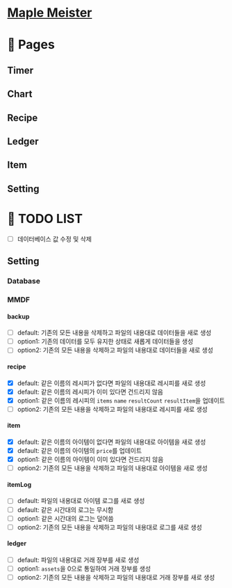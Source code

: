 # [Maple Meister](https://pokycookie.github.io/maple-meister/)

# 📖 Pages

## Timer

## Chart

## Recipe

## Ledger

## Item

## Setting

# 🎯 TODO LIST

- [ ] 데이터베이스 값 수정 및 삭제

## Setting

### Database

### MMDF

#### backup

- [ ] default: 기존의 모든 내용을 삭제하고 파일의 내용대로 데이터들을 새로 생성
- [ ] option1: 기존의 데이터를 모두 유지한 상태로 새롭게 데이터들을 생성
- [ ] option2: 기존의 모든 내용을 삭제하고 파일의 내용대로 데이터들을 새로 생성

#### recipe

- [x] default: 같은 이름의 레시피가 없다면 파일의 내용대로 레시피를 새로 생성
- [x] default: 같은 이름의 레시피가 이미 있다면 건드리지 않음
- [x] option1: 같은 이름의 레시피의 `items` `name` `resultCount` `resultItem`을 업데이트
- [ ] option2: 기존의 모든 내용을 삭제하고 파일의 내용대로 레시피를 새로 생성

#### item

- [x] default: 같은 이름의 아이템이 없다면 파일의 내용대로 아이템을 새로 생성
- [x] default: 같은 이름의 아이템의 `price`를 업데이트
- [x] option1: 같은 이름의 아이템이 이미 있다면 건드리지 않음
- [ ] option2: 기존의 모든 내용을 삭제하고 파일의 내용대로 아이템을 새로 생성

#### itemLog

- [ ] default: 파일의 내용대로 아이템 로그를 새로 생성
- [ ] default: 같은 시간대의 로그는 무시함
- [ ] option1: 같은 시간대의 로그는 덮어씀
- [ ] option2: 기존의 모든 내용을 삭제하고 파일의 내용대로 로그를 새로 생성

#### ledger

- [ ] default: 파일의 내용대로 거래 장부를 새로 생성
- [ ] option1: `assets`을 0으로 통일하여 거래 장부를 생성
- [ ] option2: 기존의 모든 내용을 삭제하고 파일의 내용대로 거래 장부를 새로 생성
